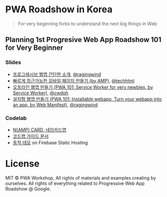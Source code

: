 # PWA Roadshow in Korea

> For very beginning forks to understand the next big things in Web

## Planning 1st Progresive Web App Roadshow 101 for Very Beginner

### Slides

- [프로그레시브 웹앱 간단한 소개](https://goo.gl/qkS8Cp), [@ragingwind](https://github.com/ragingwind)
- [빠르게 접근가능한 모바일 페이지 만들기 (by AMP)](https://github.com/pwa-workshop/roadshow/blob/master/amp-101.md), [@techhtml](https://github.com/techhtml)
- [오프라인 웹앱 만들기 (PWA 101: Service Worker for very newbies, by Service Worker)](https://github.com/pwa-workshop/roadshow/blob/master/pwa-sw-101.md), [@cwdoh](https://github.com/cwdoh)
- [설치형 웹앱 만들기 (PWA 101: Installable webapp, Turn your webapp into an app, by Web Manifest)](https://github.com/pwa-workshop/roadshow/blob/master/pwa-installable-webapp-101.md), [@ragingwind](https://github.com/ragingwind)

### Codelab

- [N(AMP) CARD, 네임카드앱](https://github.com/pwa-workshop/namp-card)
- [코드랩 가이드 문서](https://github.com/pwa-workshop/namp-card/wiki/%EC%BD%94%EB%93%9C%EB%9E%A9(Codelab)-%EA%B0%80%EC%9D%B4%EB%93%9C-%EB%AC%B8%EC%84%9C)
- [동작 데모](https://namp-card.firebaseapp.com) on Firebase Static Hosting

# License

MIT © PWA Workshop, All rights of materials and examples creating by ourselves. All rights of everything related to Progressive Web App Roadshow @ Google.
